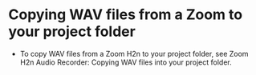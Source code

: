 # Copying WAV files from a Zoom to your project folder

* To copy WAV files from a Zoom H2n to your project folder, see Zoom H2n Audio Recorder: Copying WAV files into your project folder.

